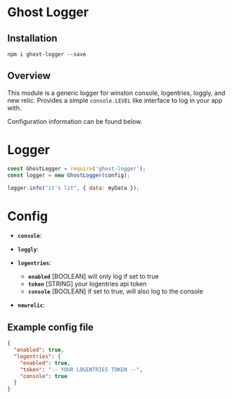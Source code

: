 # Ghost Logger

## Installation

`npm i ghost-logger --save`

## Overview

This module is a generic logger for winston console, logentries, loggly, and new relic. Provides a simple `console.LEVEL` like interface to log in your app with. 

Configuration information can be found below.

# Logger

```js
const GhostLogger = require('ghost-logger');
const logger = new GhostLogger(config);

logger.info("it's lit", { data: myData });
```

# Config



* **`console`**:
 
* **`loggly`**: 

* **`logentries`**: 
  * **`enabled`** [BOOLEAN] will only log if set to true
  * **`token`** [STRING] your logentries api token
  * **`console`** [BOOLEAN] if set to true, will also log to the console
  
* **`newrelic`**: 

## Example config file

```json
{
  "enabled": true,
  "logentries": {
    "enabled": true,
    "token": "-- YOUR LOGENTRIES TOKEN --",
    "console": true
  }
}
```
